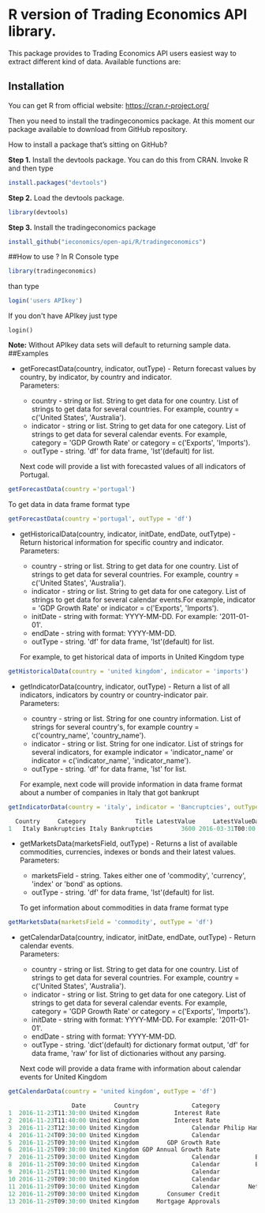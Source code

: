 # R version of Trading Economics API library.

This package provides to Trading Economics API users easiest way to extract different kind of data.
Available functions are:

## Installation

You can get R from official website: https://cran.r-project.org/

Then you need to install the tradingeconomics package. At this moment our package available to download from GitHub repository. 

How to install a package that’s sitting on GitHub?

**Step 1.**   Install the devtools package. You can do this from CRAN. Invoke R and then type
```r
install.packages("devtools")
```
**Step 2.** Load the devtools package.
```r
library(devtools)
```
**Step 3.** Install the tradingeconomics package
```r
install_github("ieconomics/open-api/R/tradingeconomics")
```

##How to use ?
In R Console type
```r
library(tradingeconomics)
```
than type
```r
login('users APIkey')
```
If you don't have APIkey just type
```
login()
```
**Note:** Without APIkey  data sets will default to returning sample data.
##Examples
* getForecastData(country, indicator, outType) - Return forecast values by country, by indicator, by country and indicator.    
   Parameters:  
	 - country - string or list. String to get data for one country. List of strings to get data for
			   several countries. For example, country = c('United States', 'Australia').   
	 - indicator - string or list. String  to get data for one category. List of strings to get data for
	 		     several calendar events. For example, category = 'GDP Growth Rate' or
				 category = c('Exports', 'Imports').   
	 - outType - string. 'df' for data frame, 'lst'(default) for list.  
	 
   Next code will provide a list with forecasted values of all indicators of Portugal. 
```r
getForecastData(country ='portugal')
```   
  To get data in data frame format type          
```r
getForecastData(country ='portugal', outType = 'df')
```
* getHistoricalData(country, indicator, initDate, endDate, outTytpe) - Return historical information for specific country and indicator.   
   Parameters:    
    - country - string or list. String to get data for one country. List of strings to get data for
               several countries. For example, country = c('United States', 'Australia').   
    - indicator - string or list. String  to get data for one category. List of strings to get data for
 	 			 several calendar events.For example, indicator = 'GDP Growth Rate' or 
 	 			 indicator = c('Exports', 'Imports').
    - initDate - string with format: YYYY-MM-DD. For example: '2011-01-01'.
    - endDate - string with format: YYYY-MM-DD.
    - outType - string. 'df' for data frame, 'lst'(default) for list.   
    
   For example, to get historical data of imports in United Kingdom type
```r
getHistoricalData(country = 'united kingdom', indicator = 'imports')
```
* getIndicatorData(country, indicator, outType) -  Return a list of all indicators, indicators by country or country-indicator pair.   
   Parameters:     
	 - country - string or list. String for one country information. List of strings for
	           several country's, for example country = c('country_name', 'country_name').
	 - indicator - string or list. String for one indicator. List of strings for several indicators, for example
                 indicator = 'indicator_name' or indicator = c('indicator_name', 'indicator_name').
	 - outType - string. 'df' for data frame, 'lst' for list.   
	 
   For example, next code will provide information in data frame format about a number of companies in Italy that got bankrupt
```r
getIndicatorData(country = 'italy', indicator = 'Bancruptcies', outType = 'df')

  Country     Category              Title LatestValue     LatestValueDate Source      Unit                 URL CategoryGroup Frequency HistoricalDataSymbol PreviousValue   PreviousValueDate
1   Italy Bankruptcies Italy Bankruptcies        3600 2016-03-31T00:00:00 Cerved Companies /italy/bankruptcies      Business Quarterly             ITALYBAN          4100 2015-12-31T00:00:00
```
* getMarketsData(marketsField, outType) - Returns a list of available commodities, currencies, indexes or bonds and their latest values.   
  Parameters:  
     - marketsField - string. Takes either one of 'commodity', 'currency', 'index' or 'bond' as options.
     - outType - string. 'df' for data frame, 'lst'(default) for list.   
     
   To get information about commodities in data frame format type
```r
getMarketsData(marketsField = 'commodity', outType = 'df')
```
* getCalendarData(country, indicator, initDate, endDate, outType) - Return calendar events.   
   Parameters:   
	- country - string or list. String to get data for one country. List of strings to get data for
               several countries. For example, country = c('United States', 'Australia').
	- indicator -  string or list. String  to get data for one category. List of strings to get 
	              data for several calendar events. For example, category = 'GDP Growth Rate' or
                  category = c('Exports', 'Imports').
 	- initDate - string with format: YYYY-MM-DD. For example: '2011-01-01'.
	- endDate - string with format: YYYY-MM-DD.
	- outType - string. 'dict'(default) for dictionary format output, 'df' for data frame,
			   'raw' for list of dictionaries without any parsing.   
			   
   Next code will provide a data frame with information about calendar events for United Kingdom 
```r
getCalendarData(country = 'united kingdom', outType = 'df')

                  Date        Country               Category                                 Event Reference Unit                         Source Actual Previous Forecast TEForecast
1  2016-11-23T11:30:00 United Kingdom          Interest Rate                     BoE Forbes Speech                               Bank of England                                    
2  2016-11-23T11:40:00 United Kingdom          Interest Rate                       BoE Rule Speech                               Bank of England                                    
3  2016-11-23T12:30:00 United Kingdom               Calendar Philip Hammond Makes Autumn Statement                                                                                  
4  2016-11-24T09:30:00 United Kingdom               Calendar                BBA Mortgage Approvals       Oct                                               38.3K    38.8K      40.5K
5  2016-11-25T09:30:00 United Kingdom        GDP Growth Rate           GDP Growth Rate QoQ 2nd Est        Q3      Office for National Statistics            0.7%     0.5%       0.5%
6  2016-11-25T09:30:00 United Kingdom GDP Annual Growth Rate           GDP Growth Rate YoY 2nd Est        Q3      Office for National Statistics            2.1%     2.3%       2.3%
7  2016-11-25T09:30:00 United Kingdom               Calendar          Business Investment YoY Prel       Sep                                               -0.8%    -2.1%      -0.3%
8  2016-11-25T09:30:00 United Kingdom               Calendar          Business Investment QoQ Prel       Sep                                                  1%     0.6%       0.4%
9  2016-11-25T11:00:00 United Kingdom               Calendar               CBI Distributive Trades       Nov                                                  21       12         15
10 2016-11-29T09:30:00 United Kingdom               Calendar                      Mortgage Lending       Oct                                               £3.2B                    
11 2016-11-29T09:30:00 United Kingdom               Calendar        Net Lending to Individuals MoM       Oct                                               £4.7B                    
12 2016-11-29T09:30:00 United Kingdom        Consumer Credit                   BoE Consumer Credit       Oct                     Bank of England          £1405M             £ 1800M
13 2016-11-29T09:30:00 United Kingdom     Mortgage Approvals                    Mortgage Approvals       Oct                     Bank of England          62.93K              61.23K
```
